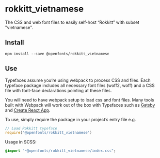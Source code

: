 
# rokkitt_vietnamese

The CSS and web font files to easily self-host “Rokkitt” with subset "vietnamese".

## Install

`npm install --save @openfonts/rokkitt_vietnamese`

## Use

Typefaces assume you’re using webpack to process CSS and files. Each typeface
package includes all necessary font files (woff2, woff) and a CSS file with
font-face declarations pointing at these files.

You will need to have webpack setup to load css and font files. Many tools built
with Webpack will work out of the box with Typefaces such as [Gatsby](https://github.com/gatsbyjs/gatsby)
and [Create React App](https://github.com/facebookincubator/create-react-app).

To use, simply require the package in your project’s entry file e.g.

```javascript
// Load Rokkitt typeface
require('@openfonts/rokkitt_vietnamese')
```

Usage in SCSS:
```scss
@import "~@openfonts/rokkitt_vietnamese/index.css";
```
